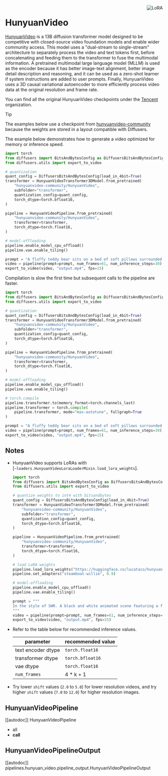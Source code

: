 <!-- Copyright 2024 The HuggingFace Team. All rights reserved.
#
# Licensed under the Apache License, Version 2.0 (the "License");
# you may not use this file except in compliance with the License.
# You may obtain a copy of the License at
#
#     http://www.apache.org/licenses/LICENSE-2.0
#
# Unless required by applicable law or agreed to in writing, software
# distributed under the License is distributed on an "AS IS" BASIS,
# WITHOUT WARRANTIES OR CONDITIONS OF ANY KIND, either express or implied.
# See the License for the specific language governing permissions and
# limitations under the License. -->

<div style="float: right;">
  <div class="flex flex-wrap space-x-1">
    <img alt="LoRA" src="https://img.shields.io/badge/LoRA-d8b4fe?style=flat"/>
  </div>
</div>

# HunyuanVideo

[HunyuanVideo](https://huggingface.co/papers/2412.03603) is a 13B diffusion transformer model designed to be competitive with closed-source video foundation models and enable wider community access. This model uses a "dual-stream to single-stream" architecture to separately process the video and text tokens first, before concatenating and feeding them to the transformer to fuse the multimodal information. A pretrained multimodal large language model (MLLM) is used as the encoder because it has better image-text alignment, better image detail description and reasoning, and it can be used as a zero-shot learner if system instructions are added to user prompts. Finally, HunyuanVideo uses a 3D causal variational autoencoder to more efficiently process video data at the original resolution and frame rate.

You can find all the original HunyuanVideo checkpoints under the [Tencent](https://huggingface.co/tencent) organization.

> [!TIP]
> The examples below use a checkpoint from [hunyuanvideo-community](https://huggingface.co/hunyuanvideo-community) because the weights are stored in a layout compatible with Diffusers.

The example below demonstrates how to generate a video optimized for memory or inference speed.

<hfoptions id="usage">
<hfoption id="memory">

```py
import torch
from diffusers import BitsAndBytesConfig as DiffusersBitsAndBytesConfig, HunyuanVideoTransformer3DModel, HunyuanVideoPipeline
from diffusers.utils import export_to_video

# quantization
quant_config = DiffusersBitsAndBytesConfig(load_in_4bit=True)
transformer = HunyuanVideoTransformer3DModel.from_pretrained(
    "hunyuanvideo-community/HunyuanVideo",
    subfolder="transformer",
    quantization_config=quant_config,
    torch_dtype=torch.bfloat16,
)

pipeline = HunyuanVideoPipeline.from_pretrained(
    "hunyuanvideo-community/HunyuanVideo",
    transformer=transformer,
    torch_dtype=torch.float16,
)

# model-offloading
pipeline.enable_model_cpu_offload()
pipeline.vae.enable_tiling()

prompt = "A fluffy teddy bear sits on a bed of soft pillows surrounded by children's toys."
video = pipeline(prompt=prompt, num_frames=61, num_inference_steps=30).frames[0]
export_to_video(video, "output.mp4", fps=15)
```

</hfoption>
<hfoption id="inference speed">

Compilation is slow the first time but subsequent calls to the pipeline are faster.

```py
import torch
from diffusers import BitsAndBytesConfig as DiffusersBitsAndBytesConfig, HunyuanVideoTransformer3DModel, HunyuanVideoPipeline
from diffusers.utils import export_to_video

# quantization
quant_config = DiffusersBitsAndBytesConfig(load_in_4bit=True)
transformer = HunyuanVideoTransformer3DModel.from_pretrained(
    "hunyuanvideo-community/HunyuanVideo",
    subfolder="transformer",
    quantization_config=quant_config,
    torch_dtype=torch.bfloat16,
)

pipeline = HunyuanVideoPipeline.from_pretrained(
    "hunyuanvideo-community/HunyuanVideo",
    transformer=transformer,
    torch_dtype=torch.float16,
)

# model-offloading
pipeline.enable_model_cpu_offload()
pipeline.vae.enable_tiling()

# torch.compile
pipeline.transformer.to(memory_format=torch.channels_last)
pipeline.transformer = torch.compile(
    pipeline.transformer, mode="max-autotune", fullgraph=True
)

prompt = "A fluffy teddy bear sits on a bed of soft pillows surrounded by children's toys."
video = pipeline(prompt=prompt, num_frames=61, num_inference_steps=30).frames[0]
export_to_video(video, "output.mp4", fps=15)
```

</hfoption>
</hfoptions>

## Notes

- HunyuanVideo supports LoRAs with [`~loaders.HunyuanVideoLoraLoaderMixin.load_lora_weights`].

  ```py
  import torch
  from diffusers import BitsAndBytesConfig as DiffusersBitsAndBytesConfig, HunyuanVideoTransformer3DModel, HunyuanVideoPipeline
  from diffusers.utils import export_to_video

  # quantize weights to int4 with bitsandbytes
  quant_config = DiffusersBitsAndBytesConfig(load_in_4bit=True)
  transformer = HunyuanVideoTransformer3DModel.from_pretrained(
      "hunyuanvideo-community/HunyuanVideo",
      subfolder="transformer",
      quantization_config=quant_config,
      torch_dtype=torch.bfloat16,
  )

  pipeline = HunyuanVideoPipeline.from_pretrained(
      "hunyuanvideo-community/HunyuanVideo",
      transformer=transformer,
      torch_dtype=torch.float16,
  )

  # load LoRA weights
  pipeline.load_lora_weights("https://huggingface.co/lucataco/hunyuan-steamboat-willie-10", adapter_name="steamboat-willie")
  pipeline.set_adapters("steamboat-willie", 0.9)

  # model-offloading
  pipeline.enable_model_cpu_offload()
  pipeline.vae.enable_tiling()

  prompt = """
  In the style of SWR. A black and white animated scene featuring a fluffy teddy bear sits on a bed of soft pillows surrounded by children's toys.
  """
  video = pipeline(prompt=prompt, num_frames=61, num_inference_steps=30).frames[0]
  export_to_video(video, "output.mp4", fps=15)
  ```

- Refer to the table below for recommended inference values.

  | parameter | recommended value |
  |---|---|
  | text encoder dtype | `torch.float16` |
  | transformer dtype | `torch.bfloat16` |
  | vae dtype | `torch.float16` |
  | `num_frames` | 4 * k + 1 |

- Try lower `shift` values (`2.0` to `5.0`) for lower resolution videos, and try higher `shift` values (`7.0` to `12.0`) for higher resolution images.

## HunyuanVideoPipeline

[[autodoc]] HunyuanVideoPipeline
  - all
  - __call__

## HunyuanVideoPipelineOutput

[[autodoc]] pipelines.hunyuan_video.pipeline_output.HunyuanVideoPipelineOutput

